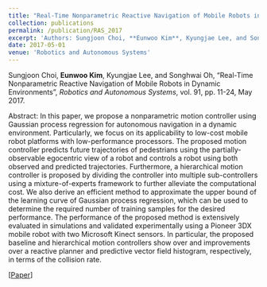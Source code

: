 ```yaml
---
title: "Real-Time Nonparametric Reactive Navigation of Mobile Robots in Dynamic Environments"
collection: publications
permalink: /publication/RAS_2017
excerpt: 'Authors: Sungjoon Choi, **Eunwoo Kim**, Kyungjae Lee, and Songhwai Oh'
date: 2017-05-01
venue: 'Robotics and Autonomous Systems'
---
```

Sungjoon Choi, **Eunwoo Kim**, Kyungjae Lee, and Songhwai Oh, “Real-Time Nonparametric Reactive Navigation of Mobile Robots in Dynamic Environments”, *Robotics and Autonomous Systems*, vol. 91, pp. 11-24, May 2017.

Abstract: In this paper, we propose a nonparametric motion controller using Gaussian process regression for autonomous navigation in a dynamic environment. Particularly, we focus on its applicability to low-cost mobile robot platforms with low-performance processors. The proposed motion controller predicts future trajectories of pedestrians using the partially-observable egocentric view of a robot and controls a robot using both observed and predicted trajectories. Furthermore, a hierarchical motion controller is proposed by dividing the controller into multiple sub-controllers using a mixture-of-experts framework to further alleviate the computational cost. We also derive an efficient method to approximate the upper bound of the learning curve of Gaussian process regression, which can be used to determine the required number of training samples for the desired performance. The performance of the proposed method is extensively evaluated in simulations and validated experimentally using a Pioneer 3DX mobile robot with two Microsoft Kinect sensors. In particular, the proposed baseline and hierarchical motion controllers show over  and  improvements over a reactive planner and predictive vector field histogram, respectively, in terms of the collision rate.

[[Paper](https://www.sciencedirect.com/science/article/pii/S0921889016300392)]
